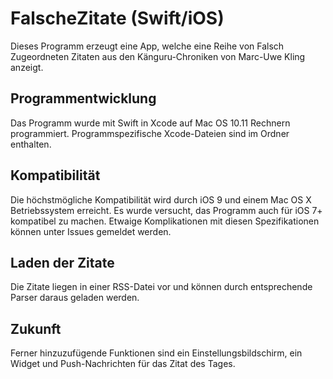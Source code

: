 # FalscheZitate (Swift/iOS)
Dieses Programm erzeugt eine App, welche eine Reihe von Falsch Zugeordneten Zitaten aus den Känguru-Chroniken von Marc-Uwe Kling anzeigt.

## Programmentwicklung
Das Programm wurde mit Swift in Xcode auf Mac OS 10.11 Rechnern programmiert.
Programmspezifische Xcode-Dateien sind im Ordner enthalten.

## Kompatibilität
Die höchstmögliche Kompatibilität wird durch iOS 9 und einem Mac OS X Betriebssystem erreicht. Es wurde versucht, das Programm auch für iOS 7+ kompatibel zu machen.
Etwaige Komplikationen mit diesen Spezifikationen können unter Issues gemeldet werden.

## Laden der Zitate
Die Zitate liegen in einer RSS-Datei vor und können durch entsprechende Parser daraus geladen werden.

## Zukunft
Ferner hinzuzufügende Funktionen sind ein Einstellungsbildschirm, ein Widget und Push-Nachrichten für das Zitat des Tages.
